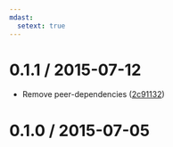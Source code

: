```yaml
---
mdast:
  setext: true
---
```


<!--lint disable no-multiple-toplevel-headings-->

0.1.1 / 2015-07-12
==================

*   Remove peer-dependencies ([2c91132](https://github.com/wooorm/mdast-slug/commit/2c91132))

0.1.0 / 2015-07-05
==================
